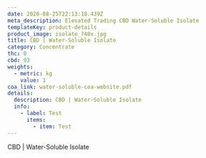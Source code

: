 ```yaml
---
date: 2020-08-25T22:13:18.439Z
meta_description: Elevated Trading CBD Water-Soluble Isolate
templateKey: product-details
product_image: isolate_740x.jpg
title: CBD | Water-Soluble Isolate
category: Concentrate
thc: 0
cbd: 93
weights:
  - metric: kg
    value: 1
coa_link: water-soluble-coa-website.pdf
details:
  description: CBD | Water-Soluble Isolate
  info:
    - label: Test
      items:
        - item: Test
---
```


CBD | Water-Soluble Isolate
